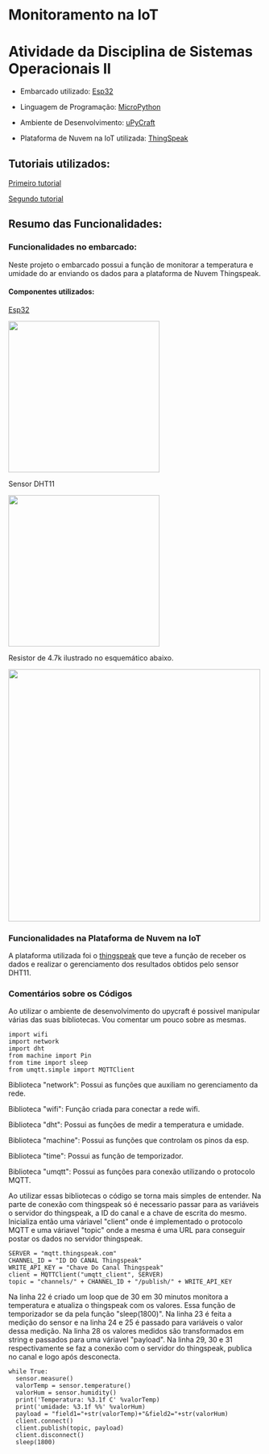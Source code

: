 # Monitoramento na IoT
# Atividade da Disciplina de Sistemas Operacionais II

* Embarcado utilizado: [Esp32](https://www.espressif.com/en/products/hardware/esp32/overview)

* Linguagem de Programação: [MicroPython](https://micropython.org/)

* Ambiente de Desenvolvimento: [uPyCraft](http://docs.dfrobot.com/upycraft/)

* Plataforma de Nuvem na IoT utilizada: [ThingSpeak](https://thingspeak.com/)

## Tutoriais utilizados:
   
   [Primeiro tutorial](https://randomnerdtutorials.com/esp32-esp8266-dht11-dht22-micropython-temperature-humidity-sensor/)
   
   [Segundo tutorial](https://mjrobot.org/2018/06/13/iot-feito-facil-esp-micropython-mqtt-thingspeak/)
   
## Resumo das Funcionalidades:

### Funcionalidades no embarcado:
Neste projeto o embarcado possui a função de monitorar a temperatura e umidade do ar enviando os dados para a plataforma de Nuvem Thingspeak.

#### Componentes utilizados:
[Esp32](https://www.espressif.com/en/products/hardware/esp32/overview)

<img src="https://user-images.githubusercontent.com/37946947/59139488-9a9c0b80-8969-11e9-99b7-4068a2560d80.jpg"
width="300" height="300" />

Sensor DHT11

<img src="https://user-images.githubusercontent.com/37946947/59138527-01b6c180-8964-11e9-9311-4a5b48f5fc2a.jpg"
width="300" height="300" />

Resistor de 4.7k ilustrado no esquemático abaixo.

<img src="https://user-images.githubusercontent.com/37946947/59139262-53f9e180-8968-11e9-9cf6-65029f9d5bc8.png"
width="500" height="500" />





### Funcionalidades na Plataforma de Nuvem na IoT
A plataforma utilizada foi o [thingspeak](https://thingspeak.com/) que teve a função de receber os dados e realizar o gerenciamento dos resultados obtidos pelo sensor DHT11.

### Comentários sobre os Códigos
Ao utilizar o ambiente de desenvolvimento do upycraft é possivel manipular várias das suas bibliotecas. Vou comentar um pouco sobre as mesmas. 

```
import wifi
import network
import dht
from machine import Pin
from time import sleep
from umqtt.simple import MQTTClient
```

Biblioteca "network": Possui as funções que auxiliam no gerenciamento da rede.<p>
Biblioteca "wifi": Função criada para conectar a rede wifi.<p>
Biblioteca "dht": Possui as funções de medir a temperatura e umidade.<p>
Biblioteca "machine": Possui as funções que controlam os pinos da esp.<p>
Biblioteca "time": Possui as função de temporizador.<p>
Biblioteca "umqtt": Possui as funções para conexão utilizando o protocolo MQTT.<p>

Ao utilizar essas bibliotecas o código se torna mais simples de entender. 
Na parte de conexão com thingspeak só é necessario passar para as variáveis o servidor do thingspeak, a ID do canal e a chave de escrita do mesmo. Inicializa então uma váriavel "client" onde é implementado o protocolo MQTT e uma váriavel "topic" onde a mesma é uma URL para conseguir postar os dados no servidor thingspeak.
```
SERVER = "mqtt.thingspeak.com"
CHANNEL_ID = "ID DO CANAL Thingspeak"
WRITE_API_KEY = "Chave Do Canal Thingspeak"
client = MQTTClient("umqtt_client", SERVER)
topic = "channels/" + CHANNEL_ID + "/publish/" + WRITE_API_KEY
```

Na linha 22 é criado um loop que de 30 em 30 minutos monitora a temperatura e atualiza o thingspeak com os valores. Essa função de temporizador se da pela função "sleep(1800)". Na linha 23 é feita a medição do sensor e na linha 24 e 25 é passado para variáveis o valor dessa medição.
Na linha 28 os valores medidos são transformados em string e passados para uma váriavel "payload".
Na linha 29, 30 e 31 respectivamente se faz a conexão com o servidor do thingspeak, publica no canal e logo após desconecta. 
```
while True:
  sensor.measure()
  valorTemp = sensor.temperature()
  valorHum = sensor.humidity()
  print('Temperatura: %3.1f C' %valorTemp)
  print('umidade: %3.1f %%' %valorHum)
  payload = "field1="+str(valorTemp)+"&field2="+str(valorHum)
  client.connect()
  client.publish(topic, payload)
  client.disconnect()
  sleep(1800)
  ```



